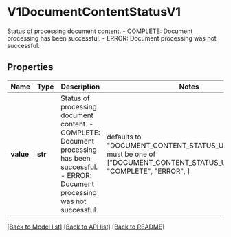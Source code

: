# V1DocumentContentStatusV1

Status of processing document content.   - COMPLETE: Document processing has been successful.  - ERROR: Document processing was not successful.
## Properties
Name | Type | Description | Notes
------------ | ------------- | ------------- | -------------
**value** | **str** | Status of processing document content.   - COMPLETE: Document processing has been successful.  - ERROR: Document processing was not successful. | defaults to "DOCUMENT_CONTENT_STATUS_UNSPECIFIED",  must be one of ["DOCUMENT_CONTENT_STATUS_UNSPECIFIED", "COMPLETE", "ERROR", ]

[[Back to Model list]](../README.md#documentation-for-models) [[Back to API list]](../README.md#documentation-for-api-endpoints) [[Back to README]](../README.md)


